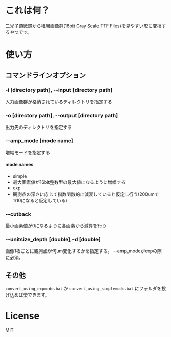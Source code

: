 # これは何？

二光子顕微鏡から積層画像群(16bit Gray Scale TTF Files)を見やすい形に変換するやつです。

# 使い方

## コマンドラインオプション

### -i [directory path], --input [directory path]
入力画像群が格納されているディレクトリを指定する

### -o [directory path], --output [directory path]
出力先のディレクトリを指定する

### --amp_mode [mode name]
増幅モードを指定する

#### mode names
- simple
 - 最大画素値が16bit整数型の最大値になるように増幅する
- exp
 - 観測点の深さに応じて指数関数的に減衰していると仮定し行う(200umで1/10になると仮定している)
 
### --cutback
最小画素値が0になるように各画素から減算を行う

### --unitsize_depth [double],-d [double]
画像1枚ごとに観測点が何um変化するかを指定する。
--amp_modeがexpの際に必須。

## その他
`convert_using_expmode.bat` か `convert_using_simplemode.bat` にフォルダを投げ込めば楽できます。

# License
MIT